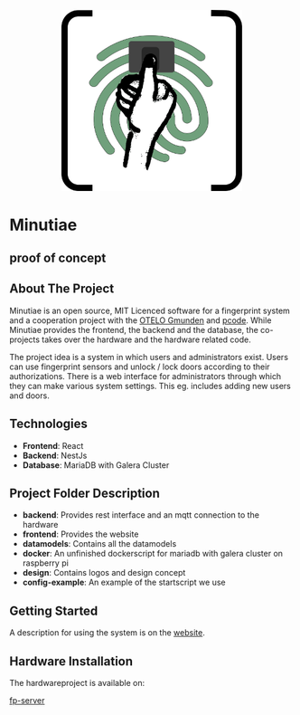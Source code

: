 <p align="center">
  <img src="/images/logo.svg" width="320" alt="Minutiae Logo" />
</p>

# Minutiae

## proof of concept

## About The Project

Minutiae is an open source, MIT Licenced software for a fingerprint system and a cooperation project with the [OTELO Gmunden](https://otelo.or.at/standort/gmunden/) and [pcode](https://www.pcode.at/). While Minutiae provides the frontend, the backend and the database, the co-projects takes over the hardware and the hardware related code.

The project idea is a system in which users and administrators exist. Users can use fingerprint sensors and unlock / lock doors according to their authorizations. There is a web interface for administrators through which they can make various system settings. This eg. includes adding new users and doors.

## Technologies

- **Frontend**: React
- **Backend**: NestJs
- **Database**: MariaDB with Galera Cluster

## Project Folder Description

- **backend**: Provides rest interface and an mqtt connection to the hardware
- **frontend**: Provides the website
- **datamodels**: Contains all the datamodels
- **docker**: An unfinished dockerscript for mariadb with galera cluster on raspberry pi
- **design**: Contains logos and design concept
- **config-example**: An example of the startscript we use

## Getting Started

A description for using the system is on the [website]().

## Hardware Installation

The hardwareproject is available on:

[fp-server](https://github.com/ElektronikNode/fp-server)
